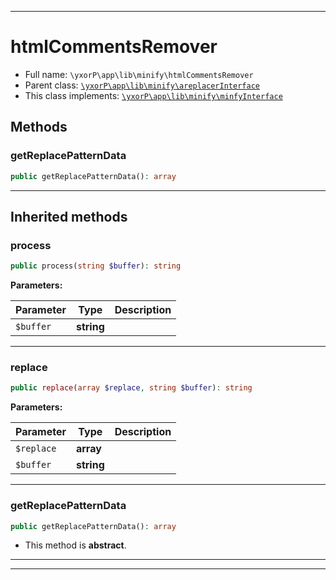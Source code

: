 ***

# htmlCommentsRemover





* Full name: `\yxorP\app\lib\minify\htmlCommentsRemover`
* Parent class: [`\yxorP\app\lib\minify\areplacerInterface`](./areplacerInterface.md)
* This class implements:
[`\yxorP\app\lib\minify\minfyInterface`](./minfyInterface.md)




## Methods


### getReplacePatternData



```php
public getReplacePatternData(): array
```











***


## Inherited methods


### process



```php
public process(string $buffer): string
```








**Parameters:**

| Parameter | Type | Description |
|-----------|------|-------------|
| `$buffer` | **string** |  |




***

### replace



```php
public replace(array $replace, string $buffer): string
```








**Parameters:**

| Parameter | Type | Description |
|-----------|------|-------------|
| `$replace` | **array** |  |
| `$buffer` | **string** |  |




***

### getReplacePatternData



```php
public getReplacePatternData(): array
```




* This method is **abstract**.






***


***

